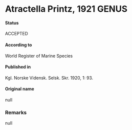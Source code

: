 # Atractella Printz, 1921 GENUS

#### Status
ACCEPTED

#### According to
World Register of Marine Species

#### Published in
Kgl. Norske Vidensk. Selsk. Skr. 1920, 1: 93.

#### Original name
null

### Remarks
null